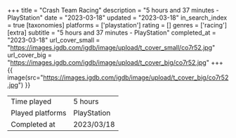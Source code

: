 +++
title = "Crash Team Racing"
description = "5 hours and 37 minutes - PlayStation"
date = "2023-03-18"
updated = "2023-03-18"
in_search_index = true
[taxonomies]
platforms = ['playstation']
rating = []
genres = ['racing']
[extra]
subtitle = "5 hours and 37 minutes - PlayStation"
completed_at = "2023-03-18"
url_cover_small = "https://images.igdb.com/igdb/image/upload/t_cover_small/co7r52.jpg"
url_cover_big = "https://images.igdb.com/igdb/image/upload/t_cover_big/co7r52.jpg"
+++
{{ image(src="https://images.igdb.com/igdb/image/upload/t_cover_big/co7r52.jpg") }}

|              |            |
| ------------ | ---------- |
| Time played  | 5 hours |
| Played platforms    | PlayStation |
| Completed at | 2023/03/18 |


